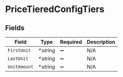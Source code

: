 # PriceTieredConfigTiers


## Fields

| Field              | Type               | Required           | Description        |
| ------------------ | ------------------ | ------------------ | ------------------ |
| `FirstUnit`        | **string*          | :heavy_minus_sign: | N/A                |
| `LastUnit`         | **string*          | :heavy_minus_sign: | N/A                |
| `UnitAmount`       | **string*          | :heavy_minus_sign: | N/A                |